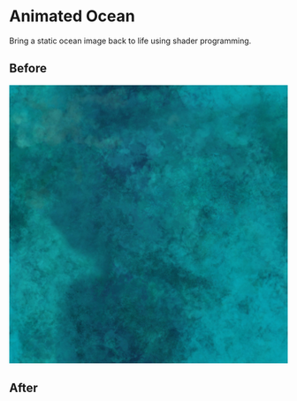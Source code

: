 # Animated Ocean

Bring a static ocean image back to life using shader programming.

## Before

![GitHub Logo](/texture/Water_Original_45x45.jpg)

## After
